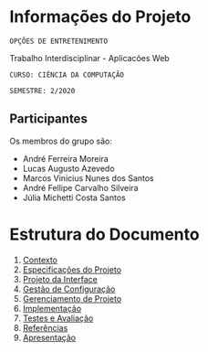 # Informações do Projeto
`OPÇÕES DE ENTRETENIMENTO`  

Trabalho Interdisciplinar - Aplicacões Web

`CURSO: CIÊNCIA DA COMPUTAÇÃO`

`SEMESTRE: 2/2020`

## Participantes

Os membros do grupo são: 

- André Ferreira Moreira
- Lucas Augusto Azevedo
- Marcos Vinicius Nunes dos Santos
- André Fellipe Carvalho Silveira
- Júlia Michetti Costa Santos


# Estrutura do Documento

1. [Contexto](1-Contexto.md)
2. [Especificações do Projeto](2-Especificação.md)
3. [Projeto da Interface](3-Interface.md)
4. [Gestão de Configuração](4-Gestão-Configuração.md)
5. [Gerenciamento de Projeto](5-Gerenciamento-Projeto.md)
6. [Implementação](6-Implementação.md)
7. [Testes e Avaliação](7-Testes.md)
8. [Referências](8-Referências.md)
9. [Apresentação](9-Apresentação.md)
